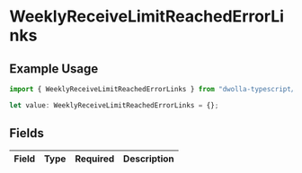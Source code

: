 # WeeklyReceiveLimitReachedErrorLinks

## Example Usage

```typescript
import { WeeklyReceiveLimitReachedErrorLinks } from "dwolla-typescript/models";

let value: WeeklyReceiveLimitReachedErrorLinks = {};
```

## Fields

| Field       | Type        | Required    | Description |
| ----------- | ----------- | ----------- | ----------- |